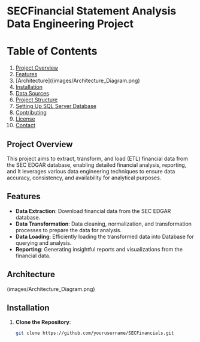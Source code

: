 # SECFinancial Statement Analysis Data Engineering Project


# Table of Contents
1. [Project Overview](#project-overview)
2. [Features](#features)
3. [Architecture]((images/Architecture_Diagram.png)
4. [Installation](#installation)
5. [Data Sources](#data-sources)
6. [Project Structure](#project-structure)
7. [Setting Up SQL Server Database](#setting-up-sql-server-database)
8. [Contributing](#contributing)
9. [License](#license)
10. [Contact](#contact)

## Project Overview
This project aims to extract, transform, and load (ETL) financial data from the SEC EDGAR database, enabling detailed financial analysis, reporting, and  It leverages various data engineering techniques to ensure data accuracy, consistency, and availability for analytical purposes.

## Features
- **Data Extraction**: Download financial data from the SEC EDGAR database.
- **Data Transformation**: Data cleaning, normalization, and transformation processes to prepare the data for analysis.
- **Data Loading**: Efficiently loading the transformed data into Database for querying and analysis.
- **Reporting**: Generating insightful reports and visualizations from the financial data.
## Architecture
(images/Architecture_Diagram.png)
## Installation
1. **Clone the Repository**:
   ```bash
   git clone https://github.com/yourusername/SECFinancials.git

